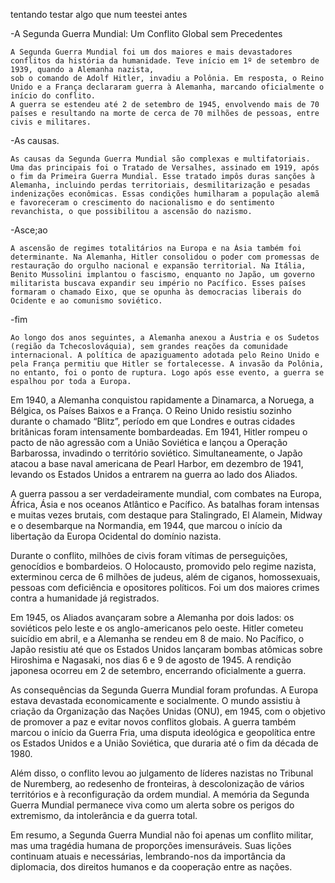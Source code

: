 tentando testar algo que num teestei antes

-A Segunda Guerra Mundial: Um Conflito Global sem Precedentes

    A Segunda Guerra Mundial foi um dos maiores e mais devastadores conflitos da história da humanidade. Teve início em 1º de setembro de 1939, quando a Alemanha nazista, 
    sob o comando de Adolf Hitler, invadiu a Polônia. Em resposta, o Reino Unido e a França declararam guerra à Alemanha, marcando oficialmente o início do conflito. 
    A guerra se estendeu até 2 de setembro de 1945, envolvendo mais de 70 países e resultando na morte de cerca de 70 milhões de pessoas, entre civis e militares.
    
-As causas.

    As causas da Segunda Guerra Mundial são complexas e multifatoriais. Uma das principais foi o Tratado de Versalhes, assinado em 1919, após o fim da Primeira Guerra Mundial. Esse tratado impôs duras sanções à Alemanha, incluindo perdas territoriais, desmilitarização e pesadas indenizações econômicas. Essas condições humilharam a população alemã e favoreceram o crescimento do nacionalismo e do sentimento revanchista, o que possibilitou a ascensão do nazismo.

-Asce;ao

    A ascensão de regimes totalitários na Europa e na Ásia também foi determinante. Na Alemanha, Hitler consolidou o poder com promessas de restauração do orgulho nacional e expansão territorial. Na Itália, Benito Mussolini implantou o fascismo, enquanto no Japão, um governo militarista buscava expandir seu império no Pacífico. Esses países formaram o chamado Eixo, que se opunha às democracias liberais do Ocidente e ao comunismo soviético.

-fim

    Ao longo dos anos seguintes, a Alemanha anexou a Áustria e os Sudetos (região da Tchecoslováquia), sem grandes reações da comunidade internacional. A política de apaziguamento adotada pelo Reino Unido e pela França permitiu que Hitler se fortalecesse. A invasão da Polônia, no entanto, foi o ponto de ruptura. Logo após esse evento, a guerra se espalhou por toda a Europa.

Em 1940, a Alemanha conquistou rapidamente a Dinamarca, a Noruega, a Bélgica, os Países Baixos e a França. O Reino Unido resistiu sozinho durante o chamado “Blitz”, período em que Londres e outras cidades britânicas foram intensamente bombardeadas. Em 1941, Hitler rompeu o pacto de não agressão com a União Soviética e lançou a Operação Barbarossa, invadindo o território soviético. Simultaneamente, o Japão atacou a base naval americana de Pearl Harbor, em dezembro de 1941, levando os Estados Unidos a entrarem na guerra ao lado dos Aliados.

A guerra passou a ser verdadeiramente mundial, com combates na Europa, África, Ásia e nos oceanos Atlântico e Pacífico. As batalhas foram intensas e muitas vezes brutais, com destaque para Stalingrado, El Alamein, Midway e o desembarque na Normandia, em 1944, que marcou o início da libertação da Europa Ocidental do domínio nazista.

Durante o conflito, milhões de civis foram vítimas de perseguições, genocídios e bombardeios. O Holocausto, promovido pelo regime nazista, exterminou cerca de 6 milhões de judeus, além de ciganos, homossexuais, pessoas com deficiência e opositores políticos. Foi um dos maiores crimes contra a humanidade já registrados.

Em 1945, os Aliados avançaram sobre a Alemanha por dois lados: os soviéticos pelo leste e os anglo-americanos pelo oeste. Hitler cometeu suicídio em abril, e a Alemanha se rendeu em 8 de maio. No Pacífico, o Japão resistiu até que os Estados Unidos lançaram bombas atômicas sobre Hiroshima e Nagasaki, nos dias 6 e 9 de agosto de 1945. A rendição japonesa ocorreu em 2 de setembro, encerrando oficialmente a guerra.

As consequências da Segunda Guerra Mundial foram profundas. A Europa estava devastada economicamente e socialmente. O mundo assistiu à criação da Organização das Nações Unidas (ONU), em 1945, com o objetivo de promover a paz e evitar novos conflitos globais. A guerra também marcou o início da Guerra Fria, uma disputa ideológica e geopolítica entre os Estados Unidos e a União Soviética, que duraria até o fim da década de 1980.

Além disso, o conflito levou ao julgamento de líderes nazistas no Tribunal de Nuremberg, ao redesenho de fronteiras, à descolonização de vários territórios e à reconfiguração da ordem mundial. A memória da Segunda Guerra Mundial permanece viva como um alerta sobre os perigos do extremismo, da intolerância e da guerra total.

Em resumo, a Segunda Guerra Mundial não foi apenas um conflito militar, mas uma tragédia humana de proporções imensuráveis. Suas lições continuam atuais e necessárias, lembrando-nos da importância da diplomacia, dos direitos humanos e da cooperação entre as nações.